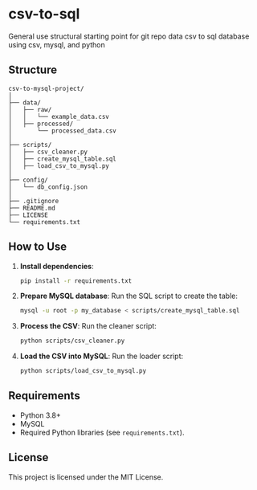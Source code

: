 # csv-to-sql
General use structural starting point for git repo data csv to sql database using csv, mysql, and python

## Structure
~~~
csv-to-mysql-project/
│
├── data/
│   ├── raw/
│   │   └── example_data.csv
│   ├── processed/
│       └── processed_data.csv
│
├── scripts/
│   ├── csv_cleaner.py
│   ├── create_mysql_table.sql
│   ├── load_csv_to_mysql.py
│
├── config/
│   └── db_config.json
│
├── .gitignore
├── README.md
├── LICENSE
└── requirements.txt
~~~

## How to Use

1. **Install dependencies**:
    ```bash
    pip install -r requirements.txt
    ```

2. **Prepare MySQL database**:
     Run the SQL script to create the table:
      ```bash
      mysql -u root -p my_database < scripts/create_mysql_table.sql
      ```

3. **Process the CSV**:
     Run the cleaner script:
      ```bash
      python scripts/csv_cleaner.py
      ```

4. **Load the CSV into MySQL**:
     Run the loader script:
      ```bash
      python scripts/load_csv_to_mysql.py
      ```

## Requirements
- Python 3.8+
- MySQL
- Required Python libraries (see `requirements.txt`).

## License
This project is licensed under the MIT License.
